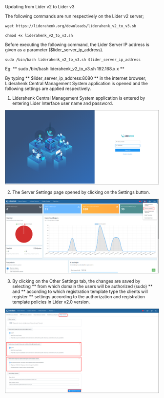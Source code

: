 <link href=/lider3.0/assets/style.css rel=stylesheet></link>
Updating from Lider v2 to Lider v3

The following commands are run respectively on the Lider v2 server;

`
wget https://liderahenk.org/downloads/liderahenk_v2_to_v3.sh
`

`
chmod +x liderahenk_v2_to_v3.sh
`

Before executing the following command, the Lider Server IP address is given as a parameter ($lider_server_ip_address).


`
sudo /bin/bash liderahenk_v2_to_v3.sh $lider_server_ip_address
`

Eg: ** sudo /bin/bash liderahenk_v2_to_v3.sh 192.168.x.x **

By typing ** $lider_server_ip_address:8080 ** in the internet browser, Liderahenk Central Management System application is opened and the following settings are applied respectively.

1) Liderahenk Central Management System application is entered by entering Lider Interface user name and password.

[![Liderahenk Login](./images/upgrade-1.png)](./images/upgrade-1.png)


2) The Server Settings page opened by clicking on the Settings button.

[![Liderahenk Settings](./images/upgrade-2.png)](./images/upgrade-2.png)

3) By clicking on the Other Settings tab, the changes are saved by selecting ** from which domain the users will be authorized (sudo) ** and ** according to which registration template type the clients will register ** settings according to the authorization and registration template policies in Lider v2.0 version.

[![Liderahenk Other Settings](./images/upgrade-3.png)](./images/upgrade-3.png)